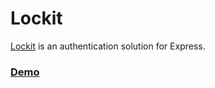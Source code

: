 
# Lockit

[Lockit](https://github.com/zemirco/lockit) is an authentication solution for Express.

### [Demo](http://arcane-caverns-2402.herokuapp.com/)

